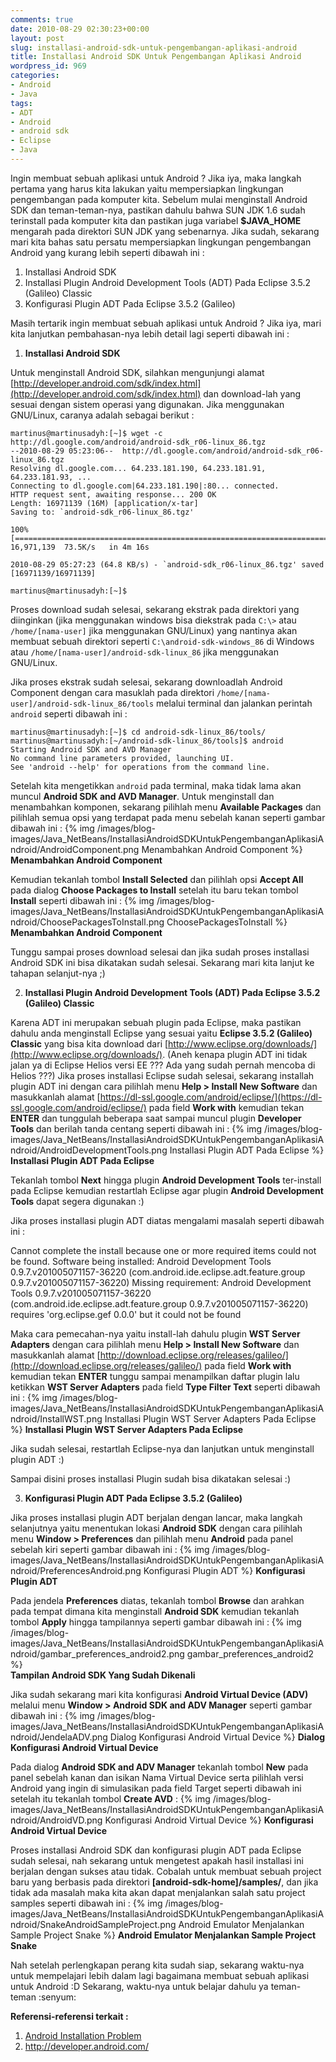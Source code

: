 ```yaml
---
comments: true
date: 2010-08-29 02:30:23+00:00
layout: post
slug: installasi-android-sdk-untuk-pengembangan-aplikasi-android
title: Installasi Android SDK Untuk Pengembangan Aplikasi Android
wordpress_id: 969
categories:
- Android
- Java
tags:
- ADT
- Android
- android sdk
- Eclipse
- Java
---
```

Ingin membuat sebuah aplikasi untuk Android ? Jika iya, maka langkah pertama yang harus kita lakukan yaitu mempersiapkan lingkungan pengembangan pada komputer kita. Sebelum mulai menginstall Android SDK dan teman-teman-nya, pastikan dahulu bahwa SUN JDK 1.6 sudah terinstall pada komputer kita dan pastikan juga variabel **$JAVA_HOME** mengarah pada direktori SUN JDK yang sebenarnya. Jika sudah, sekarang mari kita bahas satu persatu mempersiapkan lingkungan pengembangan Android yang kurang lebih seperti dibawah ini :

  1. Installasi Android SDK
  2. Installasi Plugin Android Development Tools (ADT) Pada Eclipse 3.5.2 (Galileo) Classic
  3. Konfigurasi Plugin ADT Pada Eclipse 3.5.2 (Galileo)

Masih tertarik ingin membuat sebuah aplikasi untuk Android ? Jika iya, mari kita lanjutkan pembahasan-nya lebih detail lagi seperti dibawah ini :
<!-- more -->


  1. **Installasi Android SDK**

Untuk menginstall Android SDK, silahkan mengunjungi alamat [http://developer.android.com/sdk/index.html](http://developer.android.com/sdk/index.html) dan download-lah yang sesuai dengan sistem operasi yang digunakan. Jika menggunakan GNU/Linux, caranya adalah sebagai berikut :

    martinus@martinusadyh:[~]$ wget -c http://dl.google.com/android/android-sdk_r06-linux_86.tgz
    --2010-08-29 05:23:06--  http://dl.google.com/android/android-sdk_r06-linux_86.tgz
    Resolving dl.google.com... 64.233.181.190, 64.233.181.91, 64.233.181.93, ...
    Connecting to dl.google.com|64.233.181.190|:80... connected.
    HTTP request sent, awaiting response... 200 OK
    Length: 16971139 (16M) [application/x-tar]
    Saving to: `android-sdk_r06-linux_86.tgz'
    
    100%[================================================================================================================================>] 16,971,139  73.5K/s   in 4m 16s  
    
    2010-08-29 05:27:23 (64.8 KB/s) - `android-sdk_r06-linux_86.tgz' saved [16971139/16971139]
    
    martinus@martinusadyh:[~]$


Proses download sudah selesai, sekarang ekstrak pada direktori yang diinginkan (jika menggunakan windows bisa diekstrak pada `C:\>` atau `/home/[nama-user]` jika menggunakan GNU/Linux) yang nantinya akan membuat sebuah direktori seperti `C:\android-sdk-windows_86` di Windows atau `/home/[nama-user]/android-sdk-linux_86` jika menggunakan GNU/Linux.

Jika proses ekstrak sudah selesai, sekarang downloadlah Android Component dengan cara masuklah pada direktori `/home/[nama-user]/android-sdk-linux_86/tools` melalui terminal dan jalankan perintah `android` seperti dibawah ini :

    martinus@martinusadyh:[~]$ cd android-sdk-linux_86/tools/
    martinus@martinusadyh:[~/android-sdk-linux_86/tools]$ android 
    Starting Android SDK and AVD Manager
    No command line parameters provided, launching UI.
    See 'android --help' for operations from the command line.

Setelah kita mengetikkan `android` pada terminal, maka tidak lama akan muncul **Android SDK and AVD Manager**. Untuk menginstall dan menambahkan komponen, sekarang pilihlah menu **Available Packages** dan pilihlah semua opsi yang terdapat pada menu sebelah kanan seperti gambar dibawah ini :
{% img /images/blog-images/Java_NetBeans/InstallasiAndroidSDKUntukPengembanganAplikasiAndroid/AndroidComponent.png Menambahkan Android Component %}
**Menambahkan Android Component**

Kemudian tekanlah tombol **Install Selected** dan pilihlah opsi **Accept All** pada dialog **Choose Packages to Install** setelah itu baru tekan tombol **Install** seperti dibawah ini :
{% img /images/blog-images/Java_NetBeans/InstallasiAndroidSDKUntukPengembanganAplikasiAndroid/ChoosePackagesToInstall.png ChoosePackagesToInstall %}
**Menambahkan Android Component**

Tunggu sampai proses download selesai dan jika sudah proses installasi Android SDK ini bisa dikatakan sudah selesai. Sekarang mari kita lanjut ke tahapan selanjut-nya ;)

  2. **Installasi Plugin Android Development Tools (ADT) Pada Eclipse 3.5.2 (Galileo) Classic**

Karena ADT ini merupakan sebuah plugin pada Eclipse, maka pastikan dahulu anda menginstall Eclipse yang sesuai yaitu **Eclipse 3.5.2 (Galileo) Classic** yang bisa kita download dari [http://www.eclipse.org/downloads/](http://www.eclipse.org/downloads/). (Aneh kenapa plugin ADT ini tidak jalan ya di Eclipse Helios versi EE ??? Ada yang sudah pernah mencoba di Helios ???) Jika proses installasi Eclipse sudah selesai, sekarang installah plugin ADT ini dengan cara pilihlah menu **Help > Install New Software** dan masukkanlah alamat [https://dl-ssl.google.com/android/eclipse/](https://dl-ssl.google.com/android/eclipse/) pada field **Work with** kemudian tekan **ENTER** dan tunggulah beberapa saat sampai muncul plugin **Developer Tools** dan berilah tanda centang seperti dibawah ini :
{% img /images/blog-images/Java_NetBeans/InstallasiAndroidSDKUntukPengembanganAplikasiAndroid/AndroidDevelopmentTools.png Installasi Plugin ADT Pada Eclipse %}
**Installasi Plugin ADT Pada Eclipse**

Tekanlah tombol **Next** hingga plugin **Android Development Tools** ter-install pada Eclipse kemudian restartlah Eclipse agar plugin **Android Development Tools** dapat segera digunakan :)


> 
Jika proses installasi plugin ADT diatas mengalami masalah seperti dibawah ini :

>
>> 
Cannot complete the install because one or more required items could not be found.
Software being installed: Android Development Tools 0.9.7.v201005071157-36220 (com.android.ide.eclipse.adt.feature.group 0.9.7.v201005071157-36220)
Missing requirement: Android Development Tools 0.9.7.v201005071157-36220 (com.android.ide.eclipse.adt.feature.group 0.9.7.v201005071157-36220) requires 'org.eclipse.gef 0.0.0' but it could not be found

> 
> 

Maka cara pemecahan-nya yaitu install-lah dahulu plugin **WST Server Adapters** dengan cara pilihlah menu **Help > Install New Software** dan masukkanlah alamat [http://download.eclipse.org/releases/galileo/](http://download.eclipse.org/releases/galileo/) pada field **Work with** kemudian tekan **ENTER** tunggu sampai menampilkan daftar plugin lalu ketikkan **WST Server Adapters** pada field **Type Filter Text** seperti dibawah ini :
{% img /images/blog-images/Java_NetBeans/InstallasiAndroidSDKUntukPengembanganAplikasiAndroid/InstallWST.png Installasi Plugin WST Server Adapters Pada Eclipse %}
**Installasi Plugin WST Server Adapters Pada Eclipse**

Jika sudah selesai, restartlah Eclipse-nya dan lanjutkan untuk menginstall plugin ADT :)




Sampai disini proses installasi Plugin sudah bisa dikatakan selesai :)




  3. **Konfigurasi Plugin ADT Pada Eclipse 3.5.2 (Galileo)**

Jika proses installasi plugin ADT berjalan dengan lancar, maka langkah selanjutnya yaitu menentukan lokasi **Android SDK** dengan cara pilihlah menu **Window > Preferences** dan pilihlah menu **Android** pada panel sebelah kiri seperti gambar dibawah ini :
{% img /images/blog-images/Java_NetBeans/InstallasiAndroidSDKUntukPengembanganAplikasiAndroid/PreferencesAndroid.png Konfigurasi Plugin ADT %}
**Konfigurasi Plugin ADT**

Pada jendela **Preferences** diatas, tekanlah tombol **Browse** dan arahkan pada tempat dimana kita menginstall **Android SDK** kemudian tekanlah tombol **Apply** hingga tampilannya seperti gambar dibawah ini :
{% img /images/blog-images/Java_NetBeans/InstallasiAndroidSDKUntukPengembanganAplikasiAndroid/gambar_preferences_android2.png gambar_preferences_android2 %}  
**Tampilan Android SDK Yang Sudah Dikenali**

Jika sudah sekarang mari kita konfigurasi **Android Virtual Device (ADV)** melalui menu **Window > Android SDK and ADV Manager** seperti gambar dibawah ini :
{% img /images/blog-images/Java_NetBeans/InstallasiAndroidSDKUntukPengembanganAplikasiAndroid/JendelaADV.png Dialog Konfigurasi Android Virtual Device %}
**Dialog Konfigurasi Android Virtual Device**

Pada dialog **Android SDK and ADV Manager** tekanlah tombol **New** pada panel sebelah kanan dan isikan Nama Virtual Device serta pilihlah versi Android yang ingin di simulasikan pada field Target seperti dibawah ini setelah itu tekanlah tombol **Create AVD** :
{% img /images/blog-images/Java_NetBeans/InstallasiAndroidSDKUntukPengembanganAplikasiAndroid/AndroidVD.png Konfigurasi Android Virtual Device %}
**Konfigurasi Android Virtual Device**


Proses installasi Android SDK dan konfigurasi plugin ADT pada Eclipse sudah selesai, nah sekarang untuk mengetest apakah hasil installasi ini berjalan dengan sukses atau tidak. Cobalah untuk membuat sebuah project baru yang berbasis pada direktori **[android-sdk-home]/samples/**, dan jika tidak ada masalah maka kita akan dapat menjalankan salah satu project samples seperti dibawah ini :
{% img /images/blog-images/Java_NetBeans/InstallasiAndroidSDKUntukPengembanganAplikasiAndroid/SnakeAndroidSampleProject.png Android Emulator Menjalankan Sample Project Snake %}
**Android Emulator Menjalankan Sample Project Snake**

Nah setelah perlengkapan perang kita sudah siap, sekarang waktu-nya untuk mempelajari lebih dalam lagi bagaimana membuat sebuah aplikasi untuk Android :D Sekarang, waktu-nya untuk belajar dahulu ya teman-teman  :senyum: 

**Referensi-referensi terkait :**

  1. [Android Installation Problem](http://blog.tobsen.de/2009/12/android-sdk-installationsprobleme.html)
  2. http://developer.android.com/